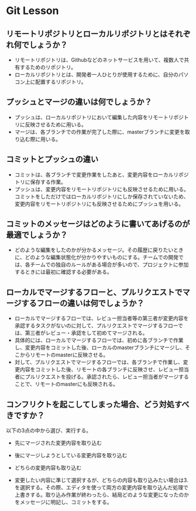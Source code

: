 # Git Lesson

## リモートリポジトリとローカルリポジトリとはそれぞれ何でしょうか？
-
  リモートリポジトリは、Githubなどのネットサービスを用いて、複数人で共有するためのリポジトリ。
-
  ローカルリポジトリとは、開発者一人ひとりが使用するために、自分のパソコン上に配置するリポジトリ。


## プッシュとマージの違いは何でしょうか？
-
  プッシュは、ローカルリポジトリにおいて編集した内容をリモートリポジトリに反映させるために用いる。
-
  マージは、各ブランチでの作業が完了した際に、masterブランチに変更を取り込む際に用いる。

## コミットとプッシュの違い
-
  コミットは、各ブランチで変更作業をしたあと、変更内容をローカルリポジトリに保存する作業。
-
  プッシュは、変更内容をリモートリポジトリにも反映させるために用いる。コミットをしただけではローカルリポジトリにしか保存されていないため、変更内容をリモートリポジトリにも反映させるためにプッシュを用いる。


## コミットのメッセージはどのように書いてあげるのが最適でしょうか？
-
  どのような編集をしたのかが分かるメッセージ。その履歴に戻りたいときに、どのような編集状態化が分かりやすいものにする。チームでの開発では、各チームでの独自のルールがある場合が多いので、プロジェクトに参加するときには最初に確認する必要がある。


## ローカルでマージするフローと、プルリクエストでマージするフローの違いは何でしょうか？
-
  ローカルでマージするフローでは、レビュー担当者等の第三者が変更内容を承認するタスクがないのに対して、プルリクエストでマージするフローでは、第三者がレビュー・承認をして初めてマージされる。
-
  具体的には、ローカルでマージするフローでは、初めに各ブランチで作業し、変更内容をコミットした後、ローカルのmasterブランチにマージし、そこからリモートのmasterに反映させる。
-
  対して、プルリクエストでマージするフローでは、各ブランチで作業し、変更内容をコミットした後、リモートの各ブランチに反映させ、レビュー担当者にプルリクエストを投げる。承認されたら、レビュー担当者がマージすることで、リモートのmasterにも反映される。



## コンフリクトを起こしてしまった場合、どう対処すべきですか？
以下の3点の中から選び、実行する。

-
  先にマージされた変更内容を取り込む
-
  後にマージしようとしている変更内容を取り込む
-
  どちらの変更内容も取り込む

-
  変更したい内容に準じて選択するが、どちらの内容も取り込みたい場合は3.を選択する。その際、エディタを使って両方の変更内容を取り込んだ処理で上書きする。取り込み作業が終わったら、結局どのような変更になったのかをメッセージに明記し、コミットをする。
